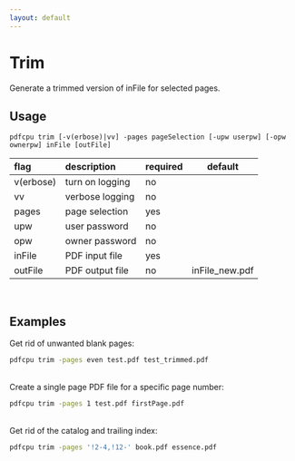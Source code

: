 ```yaml
---
layout: default
---
```


# Trim

Generate a trimmed version of inFile for selected pages.

## Usage

```
pdfcpu trim [-v(erbose)|vv] -pages pageSelection [-upw userpw] [-opw ownerpw] inFile [outFile]
```

| flag         | description     | required | default
|:-------------|:----------------|:---------|--------
| v(erbose)    | turn on logging | no       |
| vv           | verbose logging | no       |
| pages        | page selection  | yes      |
| upw          | user password   | no       |
| opw          | owner password  | no       |
| inFile       | PDF input file  | yes      |
| outFile      | PDF output file | no       | inFile_new.pdf

<br>

## Examples

Get rid of unwanted blank pages:

```sh
pdfcpu trim -pages even test.pdf test_trimmed.pdf
```

<br>
Create a single page PDF file for a specific page number:

```sh
pdfcpu trim -pages 1 test.pdf firstPage.pdf
```

<br>
Get rid of the catalog and trailing index:

```sh
pdfcpu trim -pages '!2-4,!12-' book.pdf essence.pdf
```